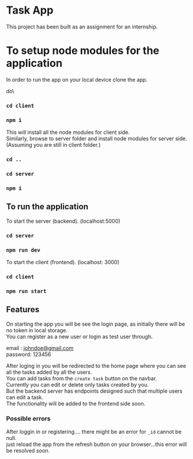 # Task App

This project has been built as an assignment for an internship.

# To setup node modules for the application

In order to run the app on your local device clone the app.

do\

### `cd client`

### `npm i`

This will install all the node modules for client side.\
Similarly, browse to server folder and install node modules for server side.\
(Assuming you are still in client folder.)

### `cd ..`

### `cd server`

### `npm i`

## To run the application

To start the server (backend). (localhost:5000)

### `cd server`

### `npm run dev`

To start the client (frontend). (localhost: 3000)

### `cd client`

### `npm run start`

## Features

On starting the app you will be see the login page, as initially there will be no token in local storage.\
You can register as a new user or login as test user through.

email : johndoe@gmail.com \
password: 123456

After loging in you will be redirected to the home page where you can see all the tasks added by all the users.\
You can add tasks from the `create task` button on the navbar.\
Currently you can edit or delete only tasks created by you.\
But the backend server has endpoints designed such that multiple users can edit a task.\
The functionality will be added to the frontend side soon.

### Possible errors

After loggin in or registering.... there might be an error for `_id` cannot be null.\
just reload the app from the refresh button on your browser...this error will be resolved soon.
